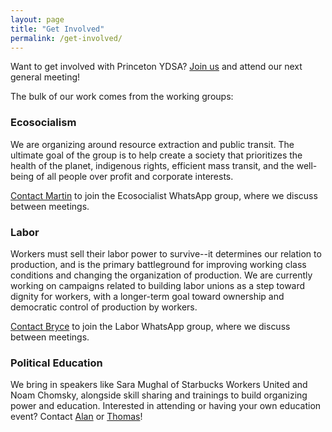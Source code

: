 ```yaml
---
layout: page
title: "Get Involved"
permalink: /get-involved/
---
```


Want to get involved with Princeton YDSA? [Join us](https://my.princeton.edu/yds/club_signup) and attend our next general meeting!

The bulk of our work comes from the working groups:

### Ecosocialism

We are organizing around resource extraction and public transit. The ultimate goal of the group is to help create a society that prioritizes the health of the planet, indigenous rights, efficient mass transit, and the well-being of all people over profit and corporate interests.

[Contact Martin](mailto:mmastnak@princeton.edu) to join the Ecosocialist WhatsApp group, where we discuss between meetings.

### Labor

Workers must sell their labor power to survive--it determines our relation to production, and is the primary battleground for improving working class conditions and changing the organization of production. We are currently working on campaigns related to building labor unions as a step toward dignity for workers, with a longer-term goal toward ownership and democratic control of production by workers.

[Contact Bryce](mailto:brycespringfield@princeton.edu) to join the Labor WhatsApp group, where we discuss between meetings.

### Political Education

We bring in speakers like Sara Mughal of Starbucks Workers United and Noam Chomsky, alongside skill sharing and trainings to build organizing power and education. Interested in attending or having your own education event? Contact [Alan](mailto:ap3169@princeton.edu) or [Thomas](mailto:tc6305@princeton.edu)!

<!-- <iframe src="https://calendar.google.com/calendar/embed?height=600&wkst=1&bgcolor=%23ffffff&ctz=America%2FNew_York&src=cHJpbmNldG9ueWRzYUBnbWFpbC5jb20&color=%23D81B60" style="border:solid 1px #777" width="800" height="600" frameborder="0" scrolling="no"></iframe> -->
